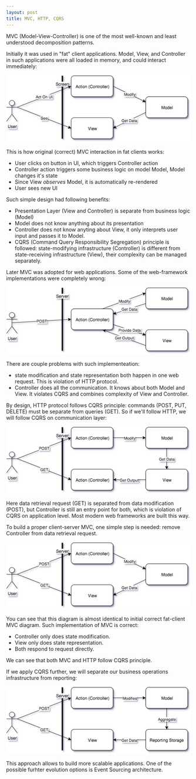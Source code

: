 ```yaml
---
layout: post
title: MVC, HTTP, CQRS
---
```


MVC (Model-View-Controller) is one of the most well-known and least understood decomposition patterns. 

Initially it was used in "fat" client applications. Model, View, and Controller in such applications were all loaded in memory, and could interact immediately: 

![MVC on fat clients](/images/MVC_fat_client.png)

This is how original (correct) MVC interaction in fat clients works:
* User clicks on button in UI, which triggers Controller action
* Controller action triggers some business logic on model Model, Model changes it's state
* Since View *observes* Model, it is automatically re-rendered
* User sees new UI 

Such simple design had following benefits:
* Presentation Layer (View and Controller) is separate from business logic (Model)
* Model does not know anything about its presentation
* Controller does not know anyting about View, it only interprets user input and passes it to Model.
* CQRS (Command Query Responsibility Segregation) principle is followed: state-modifying infrastructure (Controller) is different from state-receiving infrastructure (View), their complexity can be managed separately.

Later MVC was adopted for web applications. Some of the web-framework implementations were completely wrong: 

![Completely wrong implementation of MVC on server](/images/MVC_Server_HTTP_Completely_Wrong.png)

There are couple problems with such implementeation:
* state modification and state representation both happen in one web request. This is violation of HTTP protocol.
* Controller does all the communication. It knows about both Model and View. It violates CQRS and combines complexity of View and Controller.

By design, HTTP protocol follows CQRS principle: commands (POST, PUT, DELETE) must be separate from queries (GET). So if we'll follow HTTP, we will follow CQRS on communication layer:

![Wrong implementation of MVC for HTTP](/images/MVC_Server_HTTP_Wrong.png)

Here data retrieval request (GET) is separated from data modification (POST), but Controller is still an entry point for both, which is violation of CQRS on application level. Most modern web frameworks are built this way.

To build a proper client-server MVC, one simple step is needed: remove Controller from data retrieval request.

![Correct implementation of MVC for HTTP](/images/MVC_Server_HTTP.png)

You can see that this diagram is almost identical to initial correct fat-client MVC diagram. Such implementation of MVC is correct:

 - Controller only does state modification.
 - View only does state representation.
 - Both respond to request directly.

We can see that both MVC and HTTP follow CQRS principle.

If we apply CQRS further, we will separate our business operations infrastructure from reporting:

![CQRS applied to web application](/images/MVC_Server_HTTP_CQRS.png)

This approach allows to build more scalable applications. One of the possible furhter evolution options is Event Sourcing architecture.
